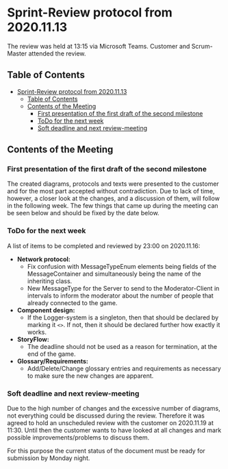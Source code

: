 # Sprint-Review protocol from 2020.11.13

The review was held at 13:15 via Microsoft Teams. Customer and Scrum-Master attended the review.

## Table of Contents

- [Sprint-Review protocol from 2020.11.13](#sprint-review-protocol-from-20201113)
  - [Table of Contents](#table-of-contents)
  - [Contents of the Meeting](#contents-of-the-meeting)
    - [First presentation of the first draft of the second milestone](#first-presentation-of-the-first-draft-of-the-second-milestone)
    - [ToDo for the next week](#todo-for-the-next-week)
    - [Soft deadline and next review-meeting](#soft-deadline-and-next-review-meeting)

## Contents of the Meeting

### First presentation of the first draft of the second milestone

The created diagrams, protocols and texts were presented to the customer and for the most part accepted without contradiction. Due to lack of time, however, a closer look at the changes, and a discussion of them, will follow in the following week. The few things that came up during the meeting can be seen below and should be fixed by the date below.

### ToDo for the next week

A list of items to be completed and reviewed by 23:00 on 2020.11.16:

- **Network protocol:**
  - Fix confusion with MessageTypeEnum elements being fields of the MessageContainer and simultaneously being the name of the inheriting class.
  - New MessageType for the Server to send to the Moderator-Client in intervals to inform the moderator about the number of people that already connected to the game.
- **Component design:**
  - If the Logger-system is a singleton, then that should be declared by marking it <code><<Singleton>></code>. If not, then it should be declared further how exactly it works.
- **StoryFlow:**
  - The deadline should not be used as a reason for termination, at the end of the game.
- **Glossary/Requirements:**
  - Add/Delete/Change glossary entries and requirements as necessary to make sure the new changes are apparent.

### Soft deadline and next review-meeting

Due to the high number of changes and the excessive number of diagrams, not everything could be discussed during the review. Therefore it was agreed to hold an unscheduled review with the customer on 2020.11.19 at 11:30. Until then the customer wants to have looked at all changes and mark possible improvements/problems to discuss them.

For this purpose the current status of the document must be ready for submission by Monday night.
